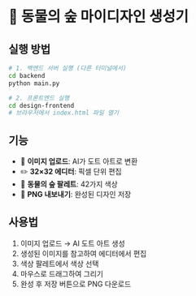 # 🎨 동물의 숲 마이디자인 생성기

## 실행 방법

```bash
# 1. 백엔드 서버 실행 (다른 터미널에서)
cd backend
python main.py

# 2. 프론트엔드 실행
cd design-frontend
# 브라우저에서 index.html 파일 열기
```

## 기능

- 📸 **이미지 업로드**: AI가 도트 아트로 변환
- ✏️ **32×32 에디터**: 픽셀 단위 편집
- 🎨 **동물의 숲 팔레트**: 42가지 색상
- 💾 **PNG 내보내기**: 완성된 디자인 저장

## 사용법

1. 이미지 업로드 → AI 도트 아트 생성
2. 생성된 이미지를 참고하여 에디터에서 편집
3. 색상 팔레트에서 색상 선택
4. 마우스로 드래그하여 그리기
5. 완성 후 저장 버튼으로 PNG 다운로드